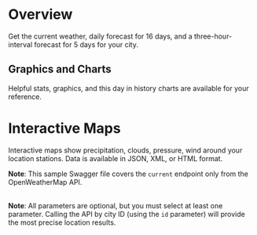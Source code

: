 
# Overview
Get the current weather, daily forecast for 16 days, and a three-hour-interval forecast for 5 days for your city. 
    
## Graphics and Charts
Helpful stats, graphics, and this day in history charts are available for your reference.
    
    
# Interactive Maps
Interactive maps show precipitation, clouds, pressure, wind around your location stations. Data is available in JSON, XML, or HTML format. 
    
**Note**:
    This sample Swagger file covers the `current` endpoint only from the OpenWeatherMap API. <br/><br/> 
    
**Note**: All parameters are optional, but you must select at least one parameter. Calling the API by city ID (using the `id` parameter) will provide the most precise location results.

<SecurityDefinitions />